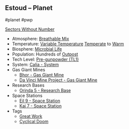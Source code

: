 ## Estoud &ndash; Planet

#planet #pwp

[Sectors Without Number](https://sectorswithoutnumber.com/sector/bfDcBzTtgpeyLUfwzjio/planet/iRei6m9hQJrkWG9BWULh)

- Atmosphere: [Breathable Mix](STARS%20WITHOUT%20NUMBER,%20FREE%20EDITION%20-%20obsidian.md#^atmosphere-breathable-mix)
- Temperature: [Variable Temperature](STARS%20WITHOUT%20NUMBER,%20FREE%20EDITION%20-%20obsidian.md#^climate-variable) [Temperate](STARS%20WITHOUT%20NUMBER,%20FREE%20EDITION%20-%20obsidian.md#^climate-temperate) to [Warm](STARS%20WITHOUT%20NUMBER,%20FREE%20EDITION%20-%20obsidian.md#^climate-warm)
- Biosphere: [Microbial Life](STARS%20WITHOUT%20NUMBER,%20FREE%20EDITION%20-%20obsidian.md#^biosphere-microbial)
- Population: Hundreds of [Outpost](STARS%20WITHOUT%20NUMBER,%20FREE%20EDITION%20-%20obsidian.md#^population-size-outpost)
- Tech Level: [Pre-gunpowder (TL1)](STARS%20WITHOUT%20NUMBER,%20FREE%20EDITION%20-%20obsidian.md#^planetary-tech-level-1)
- System: [Calia - System](Calia%20-%20System.md)
- Gas Giant Mines
   - [Bhor - Gas Giant Mine](Bhor%20-%20Gas%20Giant%20Mine.md)
   - [Da Vinci Mine Project - Gas Giant Mine](Da%20Vinci%20Mine%20Project%20-%20Gas%20Giant%20Mine.md)
- Research Bases
	- [Orinda 5 - Research Base](Orinda%205%20-%20Research%20Base.md)
- Space Stations
   - [Eil 9 - Space Station](Eil%209%20-%20Space%20Station.md)
   - [Kaj 7 - Space Station](Kaj%207%20-%20Space%20Station.md)
- Tags
   - [Great Work](STARS%20WITHOUT%20NUMBER,%20FREE%20EDITION%20-%20obsidian.md#Great%20Work)
   - [Cyclical Doom](STARS%20WITHOUT%20NUMBER,%20FREE%20EDITION%20-%20obsidian.md#Cyclical%20Doom)

